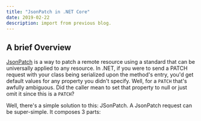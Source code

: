 ```yaml
---
title: "JsonPatch in .NET Core"
date: 2019-02-22
description: import from previous blog.
---
```

## A brief Overview

[JsonPatch](https://tools.ietf.org/html/rfc6902) is a way to patch a remote resource using a standard that can be universally applied to any resource. In .NET, if you were to send a PATCH request with your class being serialized upon the method's entry, you'd get default values for any property you didn't specify. Well, for a `PATCH` that's awfully ambiguous. Did the caller mean to set that property to null or just omit it since this is a `PATCH`?

Well, there's a simple solution to this: JSonPatch. A JsonPatch request can be super-simple. It composes 3 parts:




